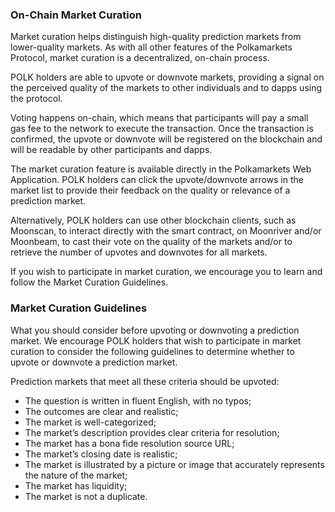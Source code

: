 
### On-Chain Market Curation

Market curation helps distinguish high-quality prediction markets from lower-quality markets. As with all other features of the Polkamarkets Protocol, market curation is a decentralized, on-chain process.

POLK holders are able to upvote or downvote markets, providing a signal on the perceived quality of the markets to other individuals and to dapps using the protocol.

Voting happens on-chain, which means that participants will pay a small gas fee to the network to execute the transaction. Once the transaction is confirmed, the upvote or downvote will be registered on the blockchain and will be readable by other participants and dapps.

The market curation feature is available directly in the Polkamarkets Web Application. POLK holders can click the upvote/downvote arrows in the market list to provide their feedback on the quality or relevance of a prediction market.

Alternatively, POLK holders can use other blockchain clients, such as Moonscan, to interact directly with the smart contract, on Moonriver and/or Moonbeam, to cast their vote on the quality of the markets and/or to retrieve the number of upvotes and downvotes for all markets.

If you wish to participate in market curation, we encourage you to learn and follow the Market Curation Guidelines.

### Market Curation Guidelines

What you should consider before upvoting or downvoting a prediction market.
We encourage POLK holders that wish to participate in market curation to consider the following guidelines to determine whether to upvote or downvote a prediction market.

Prediction markets that meet all these criteria should be upvoted:
- The question is written in fluent English, with no typos;
- The outcomes are clear and realistic;
- The market is well-categorized;
- The market’s description provides clear criteria for resolution;
- The market has a bona fide resolution source URL;
- The market’s closing date is realistic;
- The market is illustrated by a picture or image that accurately represents the nature of the market;
- The market has liquidity;
- The market is not a duplicate.
